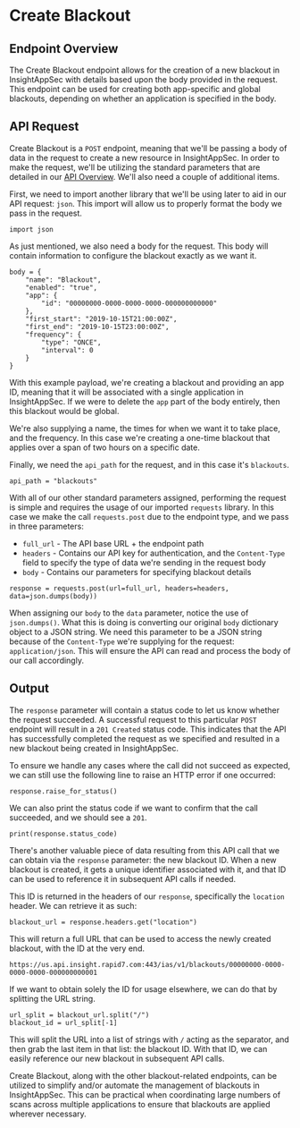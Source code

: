 # Create Blackout

## Endpoint Overview

The Create Blackout endpoint allows for the creation of a new blackout in InsightAppSec with details based upon the 
body provided in the request. This endpoint can be used for creating both app-specific and global blackouts, 
depending on whether an application is specified in the body.

## API Request

Create Blackout is a `POST` endpoint, meaning that we'll be passing a body of data in the request to create a new 
resource in InsightAppSec. In order to make the request, we'll be utilizing the standard parameters that are detailed 
in our [API Overview](../README.md). We'll also need a couple of additional items.

First, we need to import another library that we'll be using later to aid in our API request: `json`. This import 
will allow us to properly format the body we pass in the request.

```
import json
```

As just mentioned, we also need a body for the request. This body will contain information to configure the blackout 
exactly as we want it.

```
body = {
    "name": "Blackout",
    "enabled": "true",
    "app": {
        "id": "00000000-0000-0000-0000-000000000000"
    },
    "first_start": "2019-10-15T21:00:00Z",
    "first_end": "2019-10-15T23:00:00Z",
    "frequency": {
        "type": "ONCE",
        "interval": 0
    }
}
```

With this example payload, we're creating a blackout and providing an app ID, meaning that it will be associated with 
a single application in InsightAppSec. If we were to delete the `app` part of the body entirely, then this blackout 
would be global.

We're also supplying a name, the times for when we want it to take place, and the frequency. In this case we're 
creating a one-time blackout that applies over a span of two hours on a specific date.

Finally, we need the `api_path` for the request, and in this case it's `blackouts`.

```
api_path = "blackouts"
```

With all of our other standard parameters assigned, performing the request is simple and requires the usage of our 
imported `requests` library. In this case we make the call `requests.post` due to the endpoint type, and we pass in 
three parameters:

* `full_url` - The API base URL + the endpoint path
* `headers` - Contains our API key for authentication, and the `Content-Type` field to specify the type of data we're 
sending in the request body
* `body` - Contains our parameters for specifying blackout details

```
response = requests.post(url=full_url, headers=headers, data=json.dumps(body))
```

When assigning our `body` to the `data` parameter, notice the use of `json.dumps()`. What this is doing is converting 
our original `body` dictionary object to a JSON string. We need this parameter to be a JSON string because of the 
`Content-Type` we're supplying for the request: `application/json`. This will ensure the API can read and process the 
body of our call accordingly.

## Output

The `response` parameter will contain a status code to let us know whether the request succeeded. A successful 
request to this particular `POST` endpoint will result in a `201 Created` status code. This indicates that the API has 
successfully completed the request as we specified and resulted in a new blackout being created in InsightAppSec.

To ensure we handle any cases where the call did not succeed as expected, we can still use the following line to raise 
an HTTP error if one occurred:

```
response.raise_for_status()
```

We can also print the status code if we want to confirm that the call succeeded, and we should see a `201`.

```
print(response.status_code)
```

There's another valuable piece of data resulting from this API call that we can obtain via the `response` parameter: 
the new blackout ID. When a new blackout is created, it gets a unique identifier associated with it, and that ID can be 
used to reference it in subsequent API calls if needed.

This ID is returned in the headers of our `response`, specifically the `location` header. We can retrieve it as such:

```
blackout_url = response.headers.get("location")
```

This will return a full URL that can be used to access the newly created blackout, with the ID at the very end.

```
https://us.api.insight.rapid7.com:443/ias/v1/blackouts/00000000-0000-0000-0000-000000000001
```

If we want to obtain solely the ID for usage elsewhere, we can do that by splitting the URL string.

```
url_split = blackout_url.split("/")
blackout_id = url_split[-1]
```

This will split the URL into a list of strings with `/` acting as the separator, and then grab the last item in 
that list: the blackout ID. With that ID, we can easily reference our new blackout in subsequent API calls.

Create Blackout, along with the other blackout-related endpoints, can be utilized to simplify and/or automate the 
management of blackouts in InsightAppSec. This can be practical when coordinating large numbers of scans across 
multiple applications to ensure that blackouts are applied wherever necessary.